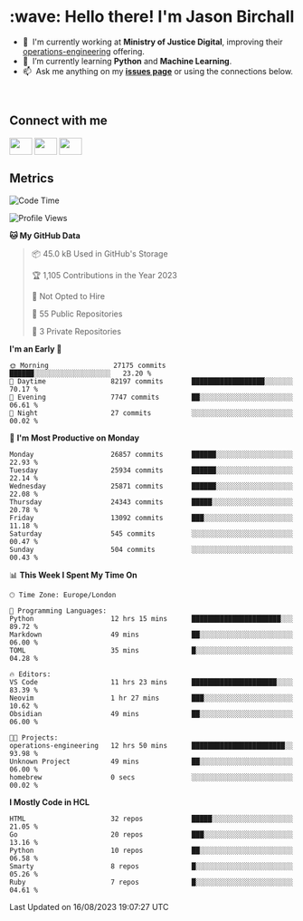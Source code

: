<h1 align="left" id="jason-title">:wave: Hello there! I'm Jason Birchall</h1>

- :office: &nbsp;I'm currently working at **Ministry of Justice Digital**, improving their [operations-engineering](https://github.com/ministryofjustice/operations-engineering) offering.
- :seedling: &nbsp;I’m currently learning **Python** and **Machine Learning**.
- :mailbox: &nbsp;Ask me anything on my **[issues page]** or using the connections below.


<br>

<h2>Connect with me</h2>
<p>
<a href="https://twitter.com/jsonBirchall" target="blank"><img align="center" src="https://cdn.jsdelivr.net/npm/simple-icons@3.0.1/icons/twitter.svg" alt="" height="30" width="40" /></a>
<a href="https://keybase.io/json0" target="blank"><img align="center" src="https://cdn.jsdelivr.net/npm/simple-icons@3.0.1/icons/keybase.svg" alt="" height="30" width="40" /></a>
<a href="https://www.reddit.com/user/kakorate" target="blank"><img align="center" src="https://cdn.jsdelivr.net/npm/simple-icons@3.0.1/icons/reddit.svg" alt="" height="30" width="40" /></a>
</p>

<h2>Metrics</h2>

<!--START_SECTION:waka-->
![Code Time](http://img.shields.io/badge/Code%20Time-1%2C167%20hrs%2030%20mins-blue)

![Profile Views](http://img.shields.io/badge/Profile%20Views-0-blue)

**🐱 My GitHub Data** 

> 📦 45.0 kB Used in GitHub's Storage 
 > 
> 🏆 1,105 Contributions in the Year 2023
 > 
> 🚫 Not Opted to Hire
 > 
> 📜 55 Public Repositories 
 > 
> 🔑 3 Private Repositories 
 > 
**I'm an Early 🐤** 

```text
🌞 Morning                27175 commits       ██████░░░░░░░░░░░░░░░░░░░   23.20 % 
🌆 Daytime                82197 commits       ██████████████████░░░░░░░   70.17 % 
🌃 Evening                7747 commits        ██░░░░░░░░░░░░░░░░░░░░░░░   06.61 % 
🌙 Night                  27 commits          ░░░░░░░░░░░░░░░░░░░░░░░░░   00.02 % 
```
📅 **I'm Most Productive on Monday** 

```text
Monday                   26857 commits       ██████░░░░░░░░░░░░░░░░░░░   22.93 % 
Tuesday                  25934 commits       ██████░░░░░░░░░░░░░░░░░░░   22.14 % 
Wednesday                25871 commits       ██████░░░░░░░░░░░░░░░░░░░   22.08 % 
Thursday                 24343 commits       █████░░░░░░░░░░░░░░░░░░░░   20.78 % 
Friday                   13092 commits       ███░░░░░░░░░░░░░░░░░░░░░░   11.18 % 
Saturday                 545 commits         ░░░░░░░░░░░░░░░░░░░░░░░░░   00.47 % 
Sunday                   504 commits         ░░░░░░░░░░░░░░░░░░░░░░░░░   00.43 % 
```


📊 **This Week I Spent My Time On** 

```text
🕑︎ Time Zone: Europe/London

💬 Programming Languages: 
Python                   12 hrs 15 mins      ██████████████████████░░░   89.72 % 
Markdown                 49 mins             ██░░░░░░░░░░░░░░░░░░░░░░░   06.00 % 
TOML                     35 mins             █░░░░░░░░░░░░░░░░░░░░░░░░   04.28 % 

🔥 Editors: 
VS Code                  11 hrs 23 mins      █████████████████████░░░░   83.39 % 
Neovim                   1 hr 27 mins        ███░░░░░░░░░░░░░░░░░░░░░░   10.62 % 
Obsidian                 49 mins             ██░░░░░░░░░░░░░░░░░░░░░░░   06.00 % 

🐱‍💻 Projects: 
operations-engineering   12 hrs 50 mins      ███████████████████████░░   93.98 % 
Unknown Project          49 mins             ██░░░░░░░░░░░░░░░░░░░░░░░   06.00 % 
homebrew                 0 secs              ░░░░░░░░░░░░░░░░░░░░░░░░░   00.02 % 
```

**I Mostly Code in HCL** 

```text
HTML                     32 repos            █████░░░░░░░░░░░░░░░░░░░░   21.05 % 
Go                       20 repos            ███░░░░░░░░░░░░░░░░░░░░░░   13.16 % 
Python                   10 repos            ██░░░░░░░░░░░░░░░░░░░░░░░   06.58 % 
Smarty                   8 repos             █░░░░░░░░░░░░░░░░░░░░░░░░   05.26 % 
Ruby                     7 repos             █░░░░░░░░░░░░░░░░░░░░░░░░   04.61 % 
```




 Last Updated on 16/08/2023 19:07:27 UTC
<!--END_SECTION:waka-->

<!-- links -->

[issues page]: https://github.com/jasonBirchall/jasonBirchall/issues "jasonBirchall/issues"

